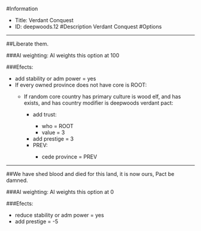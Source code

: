 #Information
 - Title: Verdant Conquest
 - ID: deepwoods.12
#Description
Verdant Conquest
#Options

___
##Liberate them.

###AI weighting:
AI weights this option at 100


###Efects:<ul><li>add stability or adm power = yes</li><li>If every owned province does not have core is ROOT:</li><ul><li>If random core country has primary culture is wood elf, and  has exists, and  has country modifier is deepwoods verdant pact:</li><ul><li>add trust:</li><ul><li>who = ROOT</li><li>value = 3</li></ul><li>add prestige = 3</li><li>PREV:</li><ul><li>cede province = PREV</li></ul></ul></ul></ul>

___
##We have shed blood and died for this land, it is now ours, Pact be damned.

###AI weighting:
AI weights this option at 0


###Efects:<ul><li>reduce stability or adm power = yes</li><li>add prestige = -5</li></ul>
